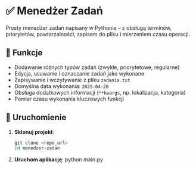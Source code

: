 # ✅ Menedżer Zadań

Prosty menedżer zadań napisany w Pythonie – z obsługą terminów, priorytetów, powtarzalności, zapisem do pliku i mierzeniem czasu operacji.

## 🔧 Funkcje

- Dodawanie różnych typów zadań (zwykłe, priorytetowe, regularne)
- Edycja, usuwanie i oznaczanie zadań jako wykonane
- Zapisywanie i wczytywanie z pliku `zadania.txt`
- Domyślna data wykonania: `2025-04-20`
- Obsługa dodatkowych informacji (`**kwargs`, np. lokalizacja, kategoria)
- Pomiar czasu wykonania kluczowych funkcji

## 🚀 Uruchomienie

1. **Sklonuj projekt**:
   ```bash
   git clone <repo_url>
   cd menedzer-zadan

2. **Uruchom aplikację**:
   python main.py